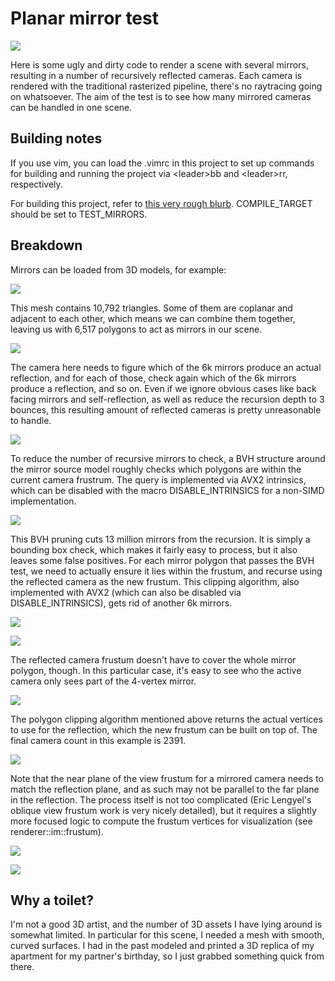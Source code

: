 # Planar mirror test

![](summary.gif)

Here is some ugly and dirty code to render a scene with several mirrors, resulting in a number of recursively reflected cameras. Each camera is rendered with the traditional rasterized pipeline, there's no raytracing going on whatsoever. The aim of the test is to see how many mirrored cameras can be handled in one scene.

## Building notes

If you use vim, you can load the .vimrc in this project to set up commands for building and running the project via \<leader>bb and \<leader>rr, respectively.

For building this project, refer to [this very rough blurb](../../README.md). COMPILE_TARGET should be set to TEST_MIRRORS.

## Breakdown

Mirrors can be loaded from 3D models, for example:

![](mirrors_breakdown_7.jpg)

This mesh contains 10,792 triangles. Some of them are coplanar and adjacent to each other, which means we can combine them together, leaving us with 6,517 polygons to act as mirrors in our scene.

![](mirrors_breakdown_0.jpg)

The camera here needs to figure which of the 6k mirrors produce an actual reflection, and for each of those, check again which of the 6k mirrors produce a reflection, and so on. Even if we ignore obvious cases like back facing mirrors and self-reflection, as well as reduce the recursion depth to 3 bounces, this resulting amount of reflected cameras is pretty unreasonable to handle.

![](mirrors_breakdown_1.jpg)

 To reduce the number of recursive mirrors to check, a BVH structure around the mirror source model roughly checks which polygons are within the current camera frustrum. The query is implemented via AVX2 intrinsics, which can be disabled with the macro DISABLE_INTRINSICS for a non-SIMD implementation.

![](mirrors_breakdown_2.jpg)

This BVH pruning cuts 13 million mirrors from the recursion. It is simply a bounding box check, which makes it fairly easy to process, but it also leaves some false positives. For each mirror polygon that passes the BVH test, we need to actually ensure it lies within the frustum, and recurse using the reflected camera as the new frustum. This clipping algorithm, also implemented with AVX2 (which can also be disabled via DISABLE_INTRINSICS), gets rid of another 6k mirrors.

![](mirrors_breakdown_3.jpg)

![](mirrors_breakdown_4.jpg)

The reflected camera frustum doesn't have to cover the whole mirror polygon, though. In this particular case, it's easy to see who the active camera only sees part of the 4-vertex mirror.

![](mirrors_breakdown_5.jpg)

The polygon clipping algorithm mentioned above returns the actual vertices to use for the reflection, which the new frustum can be built on top of. The final camera count in this example is 2391.

![](mirrors_breakdown_6.jpg)

 Note that the near plane of the view frustum for a mirrored camera needs to match the reflection plane, and as such may not be parallel to the far plane in the reflection. The process itself is not too complicated (Eric Lengyel's oblique view frustum work is very nicely detailed), but it requires a slightly more focused logic to compute the frustum vertices for visualization (see renderer::im::frustum).
 
![](mirrors_breakdown_8.jpg)

![](mirrors_breakdown_9.jpg)

## Why a toilet?

I'm not a good 3D artist, and the number of 3D assets I have lying around is somewhat limited. In particular for this scene, I needed a mesh with smooth, curved surfaces. I had in the past modeled and printed a 3D replica of my apartment for my partner's birthday, so I just grabbed something quick from there.